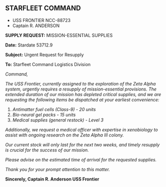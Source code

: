 ## STARFLEET COMMAND
- USS FRONTIER NCC-88723
- Captain R. ANDERSON

**SUPPLY REQUEST:** MISSION-ESSENTIAL SUPPLIES

**Date:** Stardate 53712.9

**Subject:** Urgent Request for Resupply

**To:** Starfleet Command Logistics Division

*Command,*

*The USS Frontier, currently assigned to the exploration of the Zeta Alpha system, urgently requires a resupply of mission-essential provisions. The extended duration of our mission has depleted critical supplies, and we are requesting the following items be dispatched at your earliest convenience:*

1. *Antimatter fuel cells (Class-9) - 20 units*
2. *Bio-neural gel packs - 15 units*
3. *Medical supplies (general restock) - Level 3*

*Additionally, we request a medical officer with expertise in xenobiology to assist with ongoing research on the Zeta Alpha III colony.*

*Our current stock will only last for the next two weeks, and timely resupply is crucial for the success of our mission.*

*Please advise on the estimated time of arrival for the requested supplies.*

*Thank you for your prompt attention to this matter.*

**Sincerely,
Captain R. Anderson
USS Frontier**
